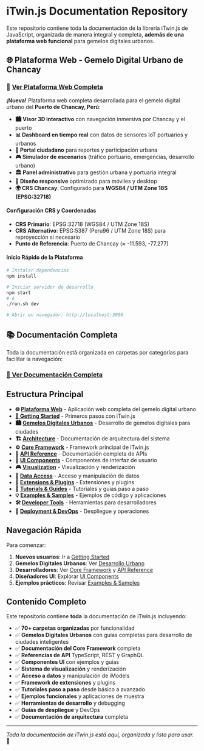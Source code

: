 # iTwin.js Documentation Repository

Este repositorio contiene toda la documentación de la librería iTwin.js de JavaScript, organizada de manera integral y completa, **además de una plataforma web funcional** para gemelos digitales urbanos.

## 🌐 Plataforma Web - Gemelo Digital Urbano de Chancay

### 🚀 **[Ver Plataforma Web Completa](./PLATFORM.md)**

**¡Nueva!** Plataforma web completa desarrollada para el gemelo digital urbano del **Puerto de Chancay, Perú**:

- **🏙️ Visor 3D interactivo** con navegación inmersiva por Chancay y el puerto
- **📊 Dashboard en tiempo real** con datos de sensores IoT portuarios y urbanos  
- **👥 Portal ciudadano** para reportes y participación urbana
- **🎮 Simulador de escenarios** (tráfico portuario, emergencias, desarrollo urbano)
- **🏛️ Panel administrativo** para gestión urbana y portuaria integral
- **📱 Diseño responsive** optimizado para móviles y desktop
- **🌍 CRS Chancay**: Configurado para **WGS84 / UTM Zone 18S (EPSG:32718)**

#### Configuración CRS y Coordenadas
- **CRS Primario**: EPSG:32718 (WGS84 / UTM Zone 18S)
- **CRS Alternativo**: EPSG:5387 (Peru96 / UTM Zone 18S) para reproyección si necesario
- **Punto de Referencia**: Puerto de Chancay (≈ -11.593, -77.277)

#### Inicio Rápido de la Plataforma
```bash
# Instalar dependencias
npm install

# Iniciar servidor de desarrollo
npm start
# ó
./run.sh dev

# Abrir en navegador: http://localhost:3000
```

## 📚 Documentación Completa

Toda la documentación está organizada en carpetas por categorías para facilitar la navegación:

### **[📖 Ver Documentación Completa](./docs/)**

## Estructura Principal

- **🌐 [Plataforma Web](./PLATFORM.md)** - Aplicación web completa del gemelo digital urbano
- **[🚀 Getting Started](./docs/getting-started/)** - Primeros pasos con iTwin.js
- **🏙️ [Gemelos Digitales Urbanos](./docs/gemelos-digitales-urbanos/)** - Desarrollo de gemelos digitales para ciudades
- **🏗️ [Architecture](./docs/architecture/)** - Documentación de arquitectura del sistema  
- **⚙️ [Core Framework](./docs/core-framework/)** - Framework principal de iTwin.js
- **📡 [API Reference](./docs/api-reference/)** - Documentación completa de APIs
- **🎨 [UI Components](./docs/ui-components/)** - Componentes de interfaz de usuario
- **🎮 [Visualization](./docs/visualization/)** - Visualización y renderización
- **💾 [Data Access](./docs/data-access/)** - Acceso y manipulación de datos
- **🔌 [Extensions & Plugins](./docs/extensions-plugins/)** - Extensiones y plugins
- **📖 [Tutorials & Guides](./docs/tutorials-guides/)** - Tutoriales y guías paso a paso
- **💡 [Examples & Samples](./docs/examples-samples/)** - Ejemplos de código y aplicaciones
- **🛠️ [Developer Tools](./docs/developer-tools/)** - Herramientas para desarrolladores
- **🚀 [Deployment & DevOps](./docs/deployment-devops/)** - Despliegue y operaciones

## Navegación Rápida

Para comenzar:
1. **Nuevos usuarios**: Ir a [Getting Started](./docs/getting-started/)
2. **Gemelos Digitales Urbanos**: Ver [Desarrollo Urbano](./docs/gemelos-digitales-urbanos/)
3. **Desarrolladores**: Ver [Core Framework](./docs/core-framework/) y [API Reference](./docs/api-reference/)
4. **Diseñadores UI**: Explorar [UI Components](./docs/ui-components/)
5. **Ejemplos prácticos**: Revisar [Examples & Samples](./docs/examples-samples/)

## Contenido Completo

Este repositorio contiene **toda** la documentación de iTwin.js incluyendo:

- ✅ **70+ carpetas organizadas** por funcionalidad
- ✅ **Gemelos Digitales Urbanos** con guías completas para desarrollo de ciudades inteligentes
- ✅ **Documentación del Core Framework** completa
- ✅ **Referencias de API** TypeScript, REST y GraphQL
- ✅ **Componentes UI** con ejemplos y guías
- ✅ **Sistema de visualización** y renderización
- ✅ **Acceso a datos** y manipulación de iModels
- ✅ **Framework de extensiones** y plugins
- ✅ **Tutoriales paso a paso** desde básico a avanzado
- ✅ **Ejemplos funcionales** y aplicaciones de muestra
- ✅ **Herramientas de desarrollo** y debugging
- ✅ **Guías de despliegue** y DevOps
- ✅ **Documentación de arquitectura** completa

---

*Toda la documentación de iTwin.js está aquí, organizada y lista para usar.* 🎯